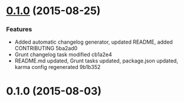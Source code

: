 <a name="0.1.0"></a>
# [0.1.0](//compare/0.1.0...v0.1.0) (2015-08-25)


### Features

* Added automatic changelog generator, updated README, added CONTRIBUTING 5ba2ad0
* Grunt changelog task modified cb1a2e4
* README.md updated, Grunt tasks updated, package.json updated, karma config regenerated 9b1b352



<a name="0.1.0"></a>
# 0.1.0 (2015-08-03)




